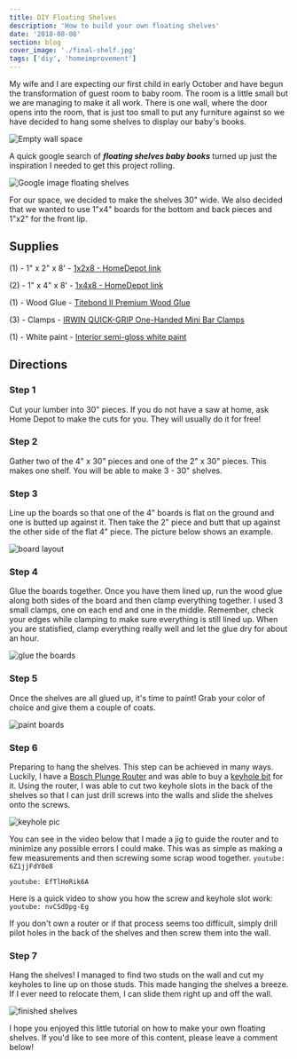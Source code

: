 ```yaml
---
title: DIY Floating Shelves
description: 'How to build your own floating shelves'
date: '2018-08-08'
section: blog
cover_image: './final-shelf.jpg'
tags: ['diy', 'homeimprovement']
---
```


My wife and I are expecting our first child in early October and have begun the transformation of guest room to baby room. The room is a little small but we are managing to make it all work. There is one wall, where the door opens into the room, that is just too small to put any furniture against so we have decided to hang some shelves to display our baby's books.

![Empty wall space](https://res.cloudinary.com/crbaucom/image/upload/v1549012319/crbaucom-images/empty-wall.jpgq)

A quick google search of **_floating shelves baby books_** turned up just the inspiration I needed to get this project rolling.

![Google image floating shelves](https://res.cloudinary.com/crbaucom/image/upload/v1549012319/crbaucom-images/google-book-shelves.jpg)

For our space, we decided to make the shelves 30" wide. We also decided that we wanted to use 1"x4" boards for the bottom and back pieces and 1"x2" for the front lip.

## Supplies

(1) - 1" x 2" x 8' - [1x2x8 - HomeDepot link](https://www.homedepot.com/p/1-in-x-2-in-x-8-ft-Premium-Kiln-Dried-Square-Edge-Whitewood-Common-Board-914584/100037592)

(2) - 1" x 4" x 8' - [1x4x8 - HomeDepot link](https://www.homedepot.com/p/1-in-x-4-in-x-8-ft-Premium-Kiln-Dried-Square-Edge-Whitewood-Common-Board-914681/100023465)

(1) - Wood Glue - [Titebond II Premium Wood Glue](https://amzn.to/2DpUl2s)

(3) - Clamps - [IRWIN QUICK-GRIP One-Handed Mini Bar Clamps](https://amzn.to/2APCyza)

(1) - White paint - [Interior semi-gloss white paint](https://amzn.to/2QmJt8d)

## Directions

### Step 1

Cut your lumber into 30" pieces. If you do not have a saw at home, ask Home Depot to make the cuts for you. They will usually do it for free!

### Step 2

Gather two of the 4" x 30" pieces and one of the 2" x 30" pieces. This makes one shelf. You will be able to make 3 - 30" shelves.

### Step 3

Line up the boards so that one of the 4" boards is flat on the ground and one is butted up against it. Then take the 2" piece and butt that up against the other side of the flat 4" piece. The picture below shows an example.

![board layout](https://res.cloudinary.com/crbaucom/image/upload/v1549012319/crbaucom-images/board-layout.jpg)

### Step 4

Glue the boards together. Once you have them lined up, run the wood glue along both sides of the board and then clamp everything together. I used 3 small clamps, one on each end and one in the middle. Remember, check your edges while clamping to make sure everything is still lined up. When you are statisfied, clamp everything really well and let the glue dry for about an hour.

![glue the boards](https://res.cloudinary.com/crbaucom/image/upload/v1549012319/crbaucom-images/glue-boards.jpg)

### Step 5

Once the shelves are all glued up, it's time to paint! Grab your color of choice and give them a couple of coats.

![paint boards](https://res.cloudinary.com/crbaucom/image/upload/v1549012320/crbaucom-images/paint-boards.jpg)

### Step 6

Preparing to hang the shelves. This step can be achieved in many ways. Luckily, I have a [Bosch Plunge Router](https://amzn.to/2JK7jIt) and was able to buy a [keyhole bit](https://amzn.to/2F8H9Rk) for it. Using the router, I was able to cut two keyhole slots in the back of the shelves so that I can just drill screws into the walls and slide the shelves onto the screws.

![keyhole pic](https://res.cloudinary.com/crbaucom/image/upload/v1549012320/crbaucom-images/keyhole.jpg)

You can see in the video below that I made a jig to guide the router and to minimize any possible errors I could make. This was as simple as making a few measurements and then screwing some scrap wood together.
`youtube: 6Z1jjFdY0e8`

`youtube: EfTlHoRik6A`

Here is a quick video to show you how the screw and keyhole slot work:
`youtube: nvCSdDpg-Eg`

If you don't own a router or if that process seems too difficult, simply drill pilot holes in the back of the shelves and then screw them into the wall.

### Step 7

Hang the shelves! I managed to find two studs on the wall and cut my keyholes to line up on those studs. This made hanging the shelves a breeze. If I ever need to relocate them, I can slide them right up and off the wall.

![finished shelves](https://res.cloudinary.com/crbaucom/image/upload/v1549012319/crbaucom-images/final-shelves2.jpg)

I hope you enjoyed this little tutorial on how to make your own floating shelves. If you'd like to see more of this content, please leave a comment below!

<!-- https://youtu.be/

https://youtu.be/ -->
